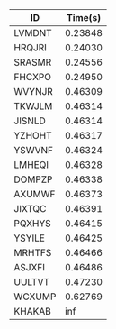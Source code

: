 |ID|Time(s)|
|-|-|
|LVMDNT|0.23848|
|HRQJRI|0.24030|
|SRASMR|0.24556|
|FHCXPO|0.24950|
|WVYNJR|0.46309|
|TKWJLM|0.46314|
|JISNLD|0.46314|
|YZHOHT|0.46317|
|YSWVNF|0.46324|
|LMHEQI|0.46328|
|DOMPZP|0.46338|
|AXUMWF|0.46373|
|JIXTQC|0.46391|
|PQXHYS|0.46415|
|YSYILE|0.46425|
|MRHTFS|0.46466|
|ASJXFI|0.46486|
|UULTVT|0.47230|
|WCXUMP|0.62769|
|KHAKAB|inf|
